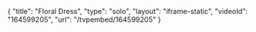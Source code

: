 {
    "title": "Floral Dress",
    "type": "solo",
    "layout": "iframe-static",
    "videoId": "164599205",
    "url": "\/tvpembed\/164599205"
}